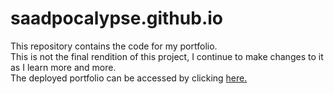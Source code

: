 # saadpocalypse.github.io

This repository contains the code for my portfolio.<br>
This is not the final rendition of this project, I continue to make changes to it as I learn more and more. <br>
The deployed portfolio can be accessed by clicking [here.](https://saadpocalypse.github.io)
